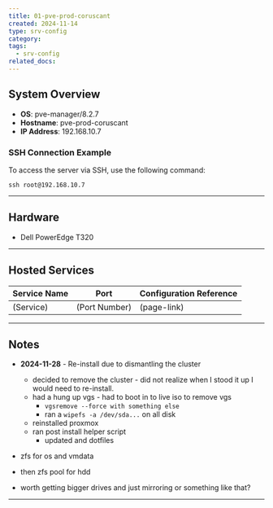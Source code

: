 ```yaml
---
title: 01-pve-prod-coruscant
created: 2024-11-14
type: srv-config
category: 
tags:
  - srv-config
related_docs:
---
```



## **System Overview**
- **OS**: pve-manager/8.2.7
- **Hostname**: pve-prod-coruscant
- **IP Address**: 192.168.10.7


### **SSH Connection Example**
To access the server via SSH, use the following command:

```shell
ssh root@192.168.10.7
```

---
## Hardware
- Dell PowerEdge T320

---

## **Hosted Services**

| Service Name | Port          | Configuration Reference |
| ------------ | ------------- | ----------------------- |
| (Service)    | (Port Number) | (page-link)             |


---

## **Notes**
- **2024-11-28** - Re-install due to dismantling the cluster
	- decided to remove the cluster - did not realize when I stood it up I would need to re-install.
	- had a hung up vgs - had to boot in to live iso to remove vgs
		- `vgsremove --force with something else`
		- ran a `wipefs -a /dev/sda...` on all disk
	- reinstalled proxmox
	- ran post install helper script
		- updated and dotfiles

- zfs for os and vmdata
- then zfs pool for hdd
- worth getting bigger drives and just mirroring or something like that?

---


